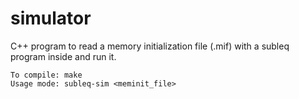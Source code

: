 simulator
=========

C++ program to read a memory initialization file (.mif) with a subleq program inside and run it.

```
To compile: make
Usage mode: subleq-sim <meminit_file>
```
